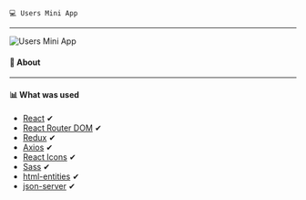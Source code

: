     💻 Users Mini App
---
![Users Mini App](src/assets/images/preivew.png)
#### 🧷 About

---
#### 📊 What was used
- [React](https://ru.reactjs.org/) ✔
- [React Router DOM](https://redux.js.org/) ✔
- [Redux](https://reactrouter.com/) ✔
- [Axios](https://axios-http.com/) ✔
- [React Icons](https://react-icons.github.io/react-icons/) ✔
- [Sass](https://sass-lang.com/) ✔
- [html-entities](https://www.npmjs.com/package/html-entities) ✔
- [json-server](https://www.npmjs.com/package/json-server) ✔
